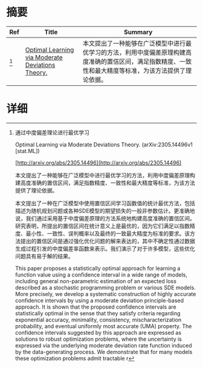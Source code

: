 # 摘要

| Ref | Title | Summary |
| --- | --- | --- |
| [^1] | [Optimal Learning via Moderate Deviations Theory.](http://arxiv.org/abs/2305.14496) | 本文提出了一种能够在广泛模型中进行最优学习的方法，利用中度偏差原理构建高度准确的置信区间，满足指数精度、一致性和最大精度等标准，为该方法提供了理论依据。 |

# 详细

[^1]: 通过中度偏差理论进行最优学习

    Optimal Learning via Moderate Deviations Theory. (arXiv:2305.14496v1 [stat.ML])

    [http://arxiv.org/abs/2305.14496](http://arxiv.org/abs/2305.14496)

    本文提出了一种能够在广泛模型中进行最优学习的方法，利用中度偏差原理构建高度准确的置信区间，满足指数精度、一致性和最大精度等标准，为该方法提供了理论依据。

    

    本文提出了一种在广泛模型中使用置信区间学习函数值的统计最优方法，包括描述为随机规划问题或各种SDE模型的期望损失的一般非参数估计。更准确地说，我们通过采用基于中度偏差原理的方法系统地构建高度准确的置信区间。研究表明，所提出的置信区间在统计意义上是最优的，因为它们满足以指数精度、最小性、一致性、误判概率以及最终的一致最大精度为标准的要求。该方法提出的置信区间是通过强化优化问题的解来表达的，其中不确定性通过数据生成过程引发的中度偏差率函数来表示。我们演示了对于许多模型，这些优化问题具有易于解的结果。

    This paper proposes a statistically optimal approach for learning a function value using a confidence interval in a wide range of models, including general non-parametric estimation of an expected loss described as a stochastic programming problem or various SDE models. More precisely, we develop a systematic construction of highly accurate confidence intervals by using a moderate deviation principle-based approach. It is shown that the proposed confidence intervals are statistically optimal in the sense that they satisfy criteria regarding exponential accuracy, minimality, consistency, mischaracterization probability, and eventual uniformly most accurate (UMA) property. The confidence intervals suggested by this approach are expressed as solutions to robust optimization problems, where the uncertainty is expressed via the underlying moderate deviation rate function induced by the data-generating process. We demonstrate that for many models these optimization problems admit tractable r
    

